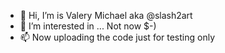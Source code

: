 - 👋 Hi, I’m is Valery Michael aka @slash2art
- 👀 I’m interested in ... Not now $-)
- 📫 Now uploading the code just for testing only

<!---
slash2art/slash2art is a ✨ special ✨ repository because its `README.md` (this file) appears on your GitHub profile.
You can click the Preview link to take a look at your changes.
--->

